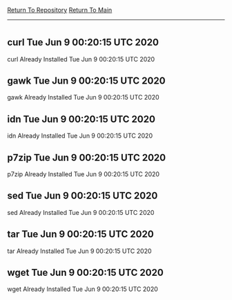 [Return To Repository](https://github.com/deathbybandaid/piholeparser/)
[Return To Main](https://github.com/deathbybandaid/piholeparser/blob/master/RecentRunLogs/Mainlog.md)
____________________________________
# 
## curl Tue Jun  9 00:20:15 UTC 2020
curl Already Installed Tue Jun  9 00:20:15 UTC 2020
## gawk Tue Jun  9 00:20:15 UTC 2020
gawk Already Installed Tue Jun  9 00:20:15 UTC 2020
## idn Tue Jun  9 00:20:15 UTC 2020
idn Already Installed Tue Jun  9 00:20:15 UTC 2020
## p7zip Tue Jun  9 00:20:15 UTC 2020
p7zip Already Installed Tue Jun  9 00:20:15 UTC 2020
## sed Tue Jun  9 00:20:15 UTC 2020
sed Already Installed Tue Jun  9 00:20:15 UTC 2020
## tar Tue Jun  9 00:20:15 UTC 2020
tar Already Installed Tue Jun  9 00:20:15 UTC 2020
## wget Tue Jun  9 00:20:15 UTC 2020
wget Already Installed Tue Jun  9 00:20:15 UTC 2020
